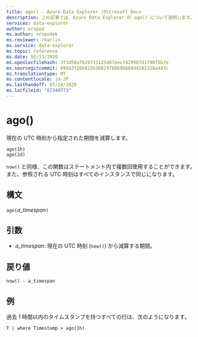 ```yaml
---
title: ago() - Azure Data Explorer |Microsoft Docs
description: この記事では、Azure Data Explorer の ago() について説明します。
services: data-explorer
author: orspod
ms.author: orspodek
ms.reviewer: rkarlin
ms.service: data-explorer
ms.topic: reference
ms.date: 02/13/2020
ms.openlocfilehash: 3f3d58a7b29731125407eec7429967d1f90f5b7e
ms.sourcegitcommit: 09da3f26b4235368297b8b9b604d4282228a443c
ms.translationtype: MT
ms.contentlocale: ja-JP
ms.lasthandoff: 07/28/2020
ms.locfileid: "87349773"
---
```

# <a name="ago"></a>ago()

現在の UTC 時刻から指定された期間を減算します。

```kusto
ago(1h)
ago(1d)
```

`now()` と同様、この関数はステートメント内で複数回使用することができます。また、参照される UTC 時刻はすべてのインスタンスで同じになります。

## <a name="syntax"></a>構文

`ago(`*a_timespan*`)`

## <a name="arguments"></a>引数

* *a_timespan*: 現在の UTC 時刻 (`now()`) から減算する期間。

## <a name="returns"></a>戻り値

`now() - a_timespan`

## <a name="example"></a>例

過去 1 時間以内のタイムスタンプを持つすべての行は、次のようになります。

```kusto
T | where Timestamp > ago(1h)
```
